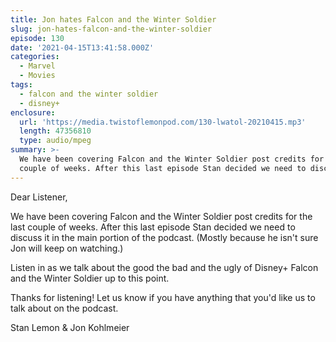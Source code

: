 ```yaml
---
title: Jon hates Falcon and the Winter Soldier
slug: jon-hates-falcon-and-the-winter-soldier
episode: 130
date: '2021-04-15T13:41:58.000Z'
categories:
  - Marvel
  - Movies
tags:
  - falcon and the winter soldier
  - disney+
enclosure:
  url: 'https://media.twistoflemonpod.com/130-lwatol-20210415.mp3'
  length: 47356810
  type: audio/mpeg
summary: >-
  We have been covering Falcon and the Winter Soldier post credits for the last
  couple of weeks. After this last episode Stan decided we need to discuss it
---
```


Dear Listener,

We have been covering Falcon and the Winter Soldier post credits for the last couple of weeks. After this last episode Stan decided we need to discuss it in the main portion of the podcast. (Mostly because he isn't sure Jon will keep on watching.)

Listen in as we talk about the good the bad and the ugly of Disney+ Falcon and the Winter Soldier up to this point.

Thanks for listening! Let us know if you have anything that you'd like us to talk about on the podcast.

Stan Lemon & Jon Kohlmeier
